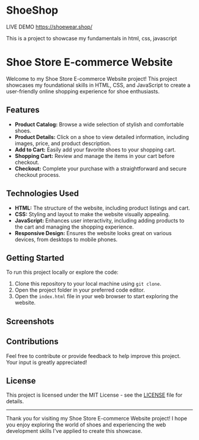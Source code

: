 # ShoeShop

LIVE DEMO
https://shoewear.shop/




This is a project to showcase my fundamentals in html, css, javascript 

# Shoe Store E-commerce Website

Welcome to my Shoe Store E-commerce Website project! This project showcases my foundational skills in HTML, CSS, and JavaScript to create a user-friendly online shopping experience for shoe enthusiasts.

## Features

- **Product Catalog:** Browse a wide selection of stylish and comfortable shoes.
- **Product Details:** Click on a shoe to view detailed information, including images, price, and product description.
- **Add to Cart:** Easily add your favorite shoes to your shopping cart.
- **Shopping Cart:** Review and manage the items in your cart before checkout.
- **Checkout:** Complete your purchase with a straightforward and secure checkout process.

## Technologies Used

- **HTML:** The structure of the website, including product listings and cart.
- **CSS:** Styling and layout to make the website visually appealing.
- **JavaScript:** Enhances user interactivity, including adding products to the cart and managing the shopping experience.
- **Responsive Design:** Ensures the website looks great on various devices, from desktops to mobile phones.

## Getting Started

To run this project locally or explore the code:

1. Clone this repository to your local machine using `git clone`.
2. Open the project folder in your preferred code editor.
3. Open the `index.html` file in your web browser to start exploring the website.

## Screenshots



## Contributions

Feel free to contribute or provide feedback to help improve this project. Your input is greatly appreciated!

## License

This project is licensed under the MIT License - see the [LICENSE](LICENSE) file for details.

---

Thank you for visiting my Shoe Store E-commerce Website project! I hope you enjoy exploring the world of shoes and experiencing the web development skills I've applied to create this showcase.

